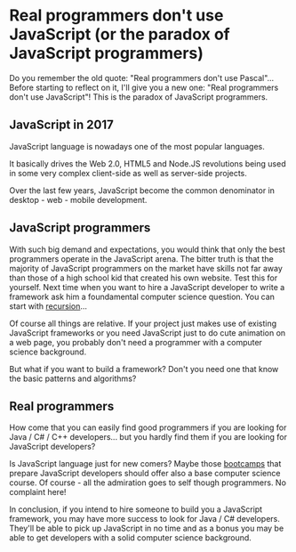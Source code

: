 Real programmers don't use JavaScript (or the paradox of JavaScript programmers)
================================================================================

Do you remember the old quote: "Real programmers don't use Pascal"... 
Before starting to reflect on it, I'll give you a new one: "Real programmers don't use JavaScript"!
This is the paradox of JavaScript programmers.

JavaScript in 2017
------------------

JavaScript language is nowadays one of the most popular languages. 

It basically drives the Web 2.0, HTML5 and Node.JS revolutions being used in some very complex client-side as well as server-side projects.

Over the last few years, JavaScript become the common denominator in desktop - web - mobile development. 


JavaScript programmers
----------------------

With such big demand and expectations, you would think that only the best programmers operate in the JavaScript arena.
The bitter truth is that the majority of JavaScript programmers on the market have skills not far away than those of a high school kid that created his own website.
Test this for yourself. Next time when you want to hire a JavaScript developer to write a framework ask him a foundamental computer science question. You can start with [recursion](http://www.codeavenger.com/2017/04/26/Ask-about-recursion-during-coding-interviews-to-identify-good-talent.html)...

Of course all things are relative. If your project just makes use of existing JavaScript frameworks or you need JavaScript just to do cute animation on a web page, you probably don't need a programmer with a computer science background.

But what if you want to build a framework? Don't you need one that know the basic patterns and algorithms? 


Real programmers
----------------

How come that you can easily find good programmers if you are looking for Java / C# / C++ developers... but you hardly find them if you are looking for JavaScript developers?

Is JavaScript language just for new comers?  Maybe those [bootcamps](http://www.codeavenger.com/2017/02/18/Coding-Bootcamps.html) that prepare JavaScript developers should offer also a base computer science course. Of course - all the admiration goes to self though programmers. No complaint here!

In conclusion, if you intend to hire someone to build you a JavaScript framework, you may have more success to look for Java / C# developers. They'll be able to pick up JavaScript in no time and as a bonus you may be able to get developers with a solid computer science background.
